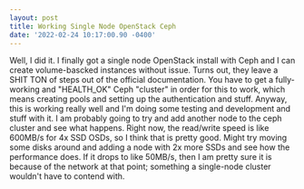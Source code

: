 ```yaml
--- 
layout: post 
title: Working Single Node OpenStack Ceph 
date: '2022-02-24 10:17:00.90 -0400' 
--- 
```

Well, I did it. I finally got a single node OpenStack install with Ceph and I can create volume-bascked instances without issue. Turns out, 
they leave a SHIT TON of steps out of the official documentation. You have to get a fully-working and "HEALTH_OK" Ceph "cluster" in order 
for this to work, which means creating pools and setting up the authentication and stuff. Anyway, this is working really well and I'm doing 
some testing and development and stuff with it. I am probably going to try and add another node to the ceph cluster and see what happens. 
Right now, the read/write speed is like 600MB/s for 4x SSD OSDs, so I think that is pretty good. Might try moving some disks around and 
adding a node with 2x more SSDs and see how the performance does. If it drops to like 50MB/s, then I am pretty sure it is because of the 
network at that point; something a single-node cluster wouldn't have to contend with. 
